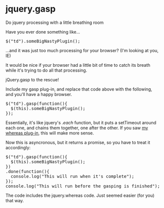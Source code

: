 jquery.gasp
===========

Do jquery processing with a little breathing room


Have you ever done something like...
<pre>$("td").someBigNastyPlugin();</pre>
...and it was just too much processing for your browser? (I'm looking at you, IE)

It would be nice if your browser had a little bit of time to catch its breath while it's trying to do all that processing.

jQuery.gasp to the rescue!

Include my gasp plug-in, and replace that code above with the following, and you'll have a happy browser.
<pre>$("td").gasp(function(){
  $(this).someBigNastyPlugin();
});</pre>

Essentially, it's like jquery's <em>.each</em> function, but it puts a setTimeout around each one, and chains them together, one after the other. If you saw <a href="http://wilsonhut.wordpress.com/2013/05/30/jquery-deferred-ified-window-settimeout/" title="jQuery Deferred-ified window.setTimeout">my whereas plug-in</a>, this will make more sense.

Now this is asyncronous, but it returns a promise, so you have to treat it accordingly:

<pre>
$("td").gasp(function(){
  $(this).someBigNastyPlugin();
})
.done(function(){
  console.log("This will run when it's complete");
});
console.log("This will run before the gasping is finished");
</pre>

The code includes the jquery.whereas code. Just seemed easier (for you) that way.
